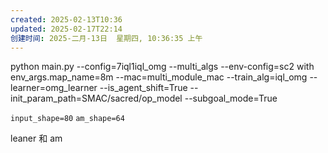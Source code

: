 ```yaml
---
created: 2025-02-13T10:36
updated: 2025-02-17T22:14
创建时间: 2025-二月-13日  星期四, 10:36:35 上午
---
```



 python main.py --config=7iql1iql_omg --multi_algs --env-config=sc2 with env_args.map_name=8m --mac=multi_module_mac --train_alg=iql_omg --learner=omg_learner --is_agent_shift=True --init_param_path=SMAC/sacred/op_model --subgoal_mode=True



`input_shape=80` 
`am_shape=64`


leaner 和 am